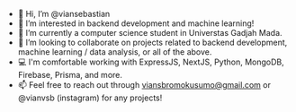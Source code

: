 - 👋 Hi, I’m @viansebastian
- 👀 I’m interested in backend development and machine learning!
- 🌱 I’m currently a computer science student in Universtas Gadjah Mada.
- 💞️ I’m looking to collaborate on projects related to backend development, machine learning / data analysis, or all of the above.
- 💻 I'm comfortable working with ExpressJS, NextJS, Python, MongoDB, Firebase, Prisma, and more.
- 📫 Feel free to reach out through viansbromokusumo@gmail.com or @vianvsb (instagram) for any projects!

<!---
viansebastian/viansebastian is a ✨ special ✨ repository because its `README.md` (this file) appears on your GitHub profile.
You can click the Preview link to take a look at your changes.
--->
